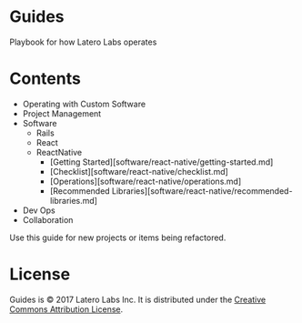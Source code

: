 # Guides

Playbook for how Latero Labs operates

# Contents

* Operating with Custom Software
* Project Management
* Software
  * Rails
  * React
  * ReactNative
    * [Getting Started][software/react-native/getting-started.md]
    * [Checklist][software/react-native/checklist.md]
    * [Operations][software/react-native/operations.md]
    * [Recommended Libraries][software/react-native/recommended-libraries.md]
* Dev Ops
* Collaboration

Use this guide for new projects or items being refactored.


# License

Guides is © 2017 Latero Labs Inc. It is distributed under the [Creative Commons
Attribution License](http://creativecommons.org/licenses/by/3.0/).
